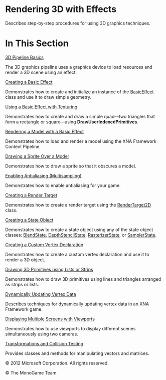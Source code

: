 ﻿

# Rendering 3D with Effects

Describes step-by-step procedures for using 3D graphics techniques.

# In This Section

[3D Pipeline Basics](3DGraphics_Overview.md)

The 3D graphics pipeline uses a graphics device to load resources and render a 3D scene using an effect.

[Creating a Basic Effect](Use_BasicEffect.md)

Demonstrates how to create and initialize an instance of the [BasicEffect](T_Microsoft_Xna_Framework_Graphics_BasicEffect.md) class and use it to draw simple geometry.

[Using a Basic Effect with Texturing](Draw_Textured_Quad.md)

Demonstrates how to create and draw a simple quad—two triangles that form a rectangle or square—using **DrawUserIndexedPrimitives**.

[Rendering a Model with a Basic Effect](UsingXNA_HowTo_RenderModel.md)

Demonstrates how to load and render a model using the XNA Framework Content Pipeline.

[Drawing a Sprite Over a Model](2DGraphicsHowTo_DrawSpriteOverModel.md)

Demonstrates how to draw a sprite so that it obscures a model.

[Enabling Antialiasing (Multisampling)](Enable_Anti_Aliasing.md)

Demonstrates how to enable antialiasing for your game.

[Creating a Render Target](RenderTarget1.md)

Demonstrates how to create a render target using the [RenderTarget2D](T_Microsoft_Xna_Framework_Graphics_RenderTarget2D.md) class.

[Creating a State Object](StateObject1.md)

Demonstrates how to create a state object using any of the state object classes: [BlendState](T_Microsoft_Xna_Framework_Graphics_BlendState.md), [DepthStencilState](T_Microsoft_Xna_Framework_Graphics_DepthStencilState.md), [RasterizerState](T_Microsoft_Xna_Framework_Graphics_RasterizerState.md), or [SamplerState](T_Microsoft_Xna_Framework_Graphics_SamplerState.md).

[Creating a Custom Vertex Declaration](Using_A_Custom_Vertex.md)

Demonstrates how to create a custom vertex declaration and use it to render a 3D object.

[Drawing 3D Primitives using Lists or Strips](Draw_3D_Primitives.md)

Demonstrates how to draw 3D primitives using lines and triangles arranged as strips or lists.

[Dynamically Updating Vertex Data](3DGraphics_DynamicVertices.md)

Describes techniques for dynamically updating vertex data in an XNA Framework game.

[Displaying Multiple Screens with Viewports](Use_Viewport_For_Splitscreen_Gaming.md)

Demonstrates how to use viewports to display different scenes simultaneously using two cameras.

[Transformations and Collision Testing](Math.md)

Provides classes and methods for manipulating vectors and matrices.

© 2012 Microsoft Corporation. All rights reserved.  

© The MonoGame Team.

